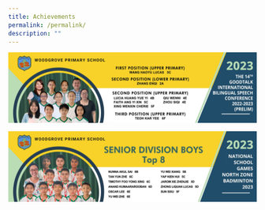 ```yaml
---
title: Achievements
permalink: /permalink/
description: ""
---
```

![The 14th goodtalk speech conference](/images/Banner%202023/banner_14th%20goodtalk%20speech%20conference_f.jpg)


![Badminton Senior Boys](/images/Banner%202023/banner_badminton%20senior%20boys_f.jpg)